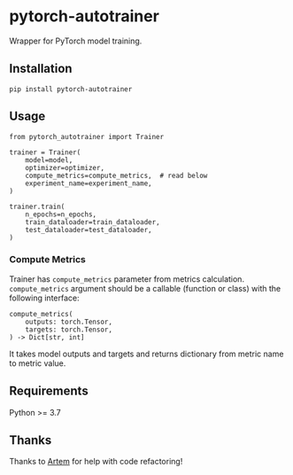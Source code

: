 # pytorch-autotrainer
Wrapper for PyTorch model training.

## Installation
```
pip install pytorch-autotrainer
```

## Usage
```python3
from pytorch_autotrainer import Trainer

trainer = Trainer(
    model=model,
    optimizer=optimizer,
    compute_metrics=compute_metrics,  # read below
    experiment_name=experiment_name,
)

trainer.train(
    n_epochs=n_epochs,
    train_dataloader=train_dataloader,
    test_dataloader=test_dataloader,
)
```

### Compute Metrics
Trainer has `compute_metrics` parameter from metrics calculation.
`compute_metrics` argument should be a callable (function or class) with the following interface:

```python3
compute_metrics(
    outputs: torch.Tensor,
    targets: torch.Tensor,
) -> Dict[str, int]
```

It takes model outputs and targets and returns dictionary from metric name to metric value.

## Requirements
Python >= 3.7

## Thanks
Thanks to [Artem](https://github.com/epivoca) for help with code refactoring!
